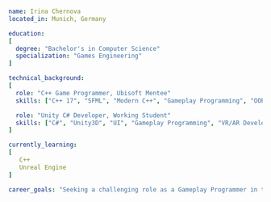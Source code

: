 <!--
**MynameisIrina/MynameisIrina** is a ✨ _special_ ✨ repository because its `README.md` (this file) appears on your GitHub profile.

Here are some ideas to get you started:

- 🔭 I’m currently working on ...
- 🌱 I’m currently learning ...
- 👯 I’m looking to collaborate on ...
- 🤔 I’m looking for help with ...
- 💬 Ask me about ...
- 📫 How to reach me: ...
- 😄 Pronouns: ...
- ⚡ Fun fact: ...
-->

```yaml

name: Irina Chernova
located_in: Munich, Germany

education:
[
  degree: "Bachelor's in Computer Science"
  specialization: "Games Engineering"
]

technical_background:
[
  role: "C++ Game Programmer, Ubisoft Mentee"
  skills: ["C++ 17", "SFML", "Modern C++", "Gameplay Programming", "OOP", "Version Control (Git)", "Debugging and Profiling"]

  role: "Unity C# Developer, Working Student"
  skills: ["C#", "Unity3D", "UI", "Gameplay Programming", "VR/AR Development", "OOP", "Version Control (Git)"]
]

currently_learning:
[
   C++
   Unreal Engine
]

career_goals: "Seeking a challenging role as a Gameplay Programmer in the AAA game industry."
```

